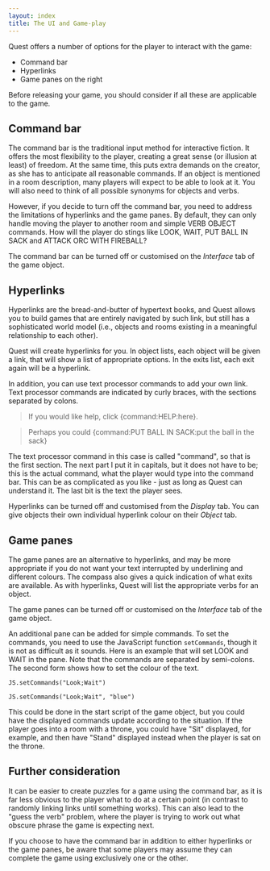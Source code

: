 ```yaml
---
layout: index
title: The UI and Game-play
---
```


Quest offers a number of options for the player to interact with the game:

- Command bar
- Hyperlinks
- Game panes on the right

Before releasing your game, you should consider if all these are applicable to the game.

Command bar
-----------

The command bar is the traditional input method for interactive fiction. It offers the most flexibility to the player, creating a great sense (or illusion at least) of freedom. At the same time, this puts extra demands on the creator, as she has to anticipate all reasonable commands. If an object is mentioned in a room description, many players will expect to be able to look at it. You will also need to think of all possible synonyms for objects and verbs.

However, if you decide to turn off the command bar, you need to address the limitations of hyperlinks and the game panes. By default, they can only handle moving the player to another room and simple VERB OBJECT commands. How will the player do stings like LOOK, WAIT, PUT BALL IN SACK and ATTACK ORC WITH FIREBALL?

The command bar can be turned off or customised on the _Interface_ tab of the game object.


Hyperlinks
----------

Hyperlinks are the bread-and-butter of hypertext books, and Quest allows you to build games that are entirely navigated by such link, but still has a sophisticated world model (i.e., objects and rooms existing in a meaningful relationship to each other).

Quest will create hyperlinks for you. In object lists, each object will be given a link, that will show a list of appropriate options. In the exits list, each exit again will be a hyperlink.

In addition, you can use text processor commands to add your own link. Text processor commands are indicated by curly braces, with the sections separated by colons.

> If you would like help, click {command:HELP:here}.

> Perhaps you could {command:PUT BALL IN SACK:put the ball in the sack} 

The text processor command in this case is called "command", so that is the first section. The next part I put it in capitals, but it does not have to be; this is the actual command, what the player would type into the command bar. This can be as complicated as you like - just as long as Quest can understand it. The last bit is the text the player sees.

Hyperlinks can be turned off and customised from the _Display_ tab. You can give objects their own individual hyperlink colour on their _Object_ tab.


Game panes
-----------

The game panes are an alternative to hyperlinks, and may be more appropriate if you do not want your text interrupted by underlining and different colours. The compass also gives a quick indication of what exits are available. As with hyperlinks, Quest will list the appropriate verbs for an object.

The game panes can be turned off or customised on the _Interface_ tab of the game object.

An additional pane can be added for simple commands. To set the commands, you need to use the JavaScript function `setCommands`, though it is not as difficult as it sounds. Here is an example that will set LOOK and WAIT in the pane. Note that the commands are separated by semi-colons. The second form shows how to set the colour of the text.
```
JS.setCommands("Look;Wait")

JS.setCommands("Look;Wait", "blue")
```
This could be done in the start script of the game object, but you could have the displayed commands update according to the situation. If the player goes into a room with a throne, you could have "Sit" displayed, for example, and then have "Stand" displayed instead when the player is sat on the throne.


Further consideration
---------------------

It can be easier to create puzzles for a game using the command bar, as it is far less obvious to the player what to do at a certain point (in contrast to randomly linking links until something works). This can also lead to the "guess the verb" problem, where the player is trying to work out what obscure phrase the game is expecting next.

If you choose to have the command bar in addition to either hyperlinks or the game panes, be aware that some players may assume they can complete the game using exclusively one or the other.

